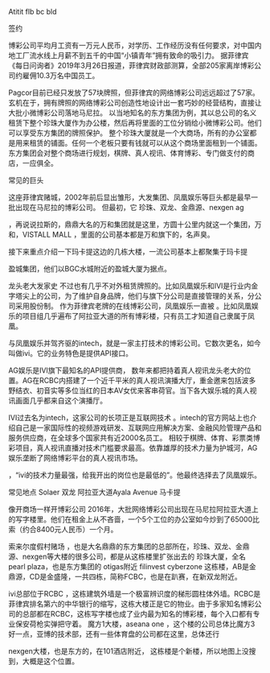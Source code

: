 Atitit flb bc bld


签约

博彩公司平均月工资有一万元人民币，对学历、工作经历没有任何要求，对中国内地工厂流水线上月薪不到五千的中国“小镇青年”拥有致命的吸引力。
据菲律宾《每日问询者》2019年3月26日报道，菲律宾财政部测算，全部205家离岸博彩公司约雇佣10.3万名中国员工。

Pagcor目前已经只发放了57块牌照，但菲律宾的网络博彩公司远远超过了57家。玄机在于，拥有牌照的网络博彩公司创造性地设计出一套巧妙的经营结构，直接让大批小微博彩公司落地马尼拉。
以当地知名的东方集团为例，其以总公司的名义租赁下整个珍珠大厦作为办公楼，然后再将里面的工位分销给小微博彩公司。他们可以享受东方集团的牌照保护。 整个珍珠大厦就是一个大商场，所有的办公室都是用来租赁的铺面。任何一个老板只要有钱就可以从这个商场里面租到一个铺面。东方集团会对整个商场进行规划，棋牌、真人视讯、体育博彩、专门做支付的商店，一应俱全。

常见的巨头

这座菲律宾赌城，2002年前后显出雏形，大发集团、凤凰娱乐等巨头都是最早一批出现在马尼拉的博彩公司。
但最初，它
珍珠、双龙、金鼎源、nexgen ag

，再说说拉斯的，鼎鼎大名的万和集团就是这里，方圆十公里内就这一个集团，万和，VISTALL MALL ，里面的公司基本都是万和旗下的，名声臭。

接下来重点介绍一下玛卡提这边的几栋大楼，一流公司基本上都聚集于玛卡提

盈城集团，他们以BGC水城附近的盈城大厦为据点。

龙头老大发家史
不过也有几乎不对外租赁牌照的。比如凤凰娱乐和IVI是行业内金字塔尖上的公司，为了维护自身品牌，他们与旗下分公司是直接管理的关系，分公司采用股份制。
作为菲律宾老牌的在线博彩公司，凤凰娱乐一直被
。比如凤凰娱乐的项目组几乎遍布了阿拉亚大道的所有博彩楼，只有员工才知道自己隶属于凤凰。

与凤凰娱乐并驾齐驱的intech，就是一家主打技术的博彩公司。它数次更名，如今叫做ivi。它的业务特色是提供API接口。

AG娱乐是IVI旗下最知名的API提供商，
数年来都把持着真人视讯龙头老大的位置。AG在RCBC内搭建了一个近千平米的真人视讯演播大厅，重金邀来包括波多野结衣、初音实等多位当红的日本AV女优来客串荷官。当下各大娱乐城的真人视讯画面几乎都来自这个演播厅。


IVI过去名为intech，这家公司的长项正是互联网技术
。intech的官方网站上也介绍自己是一家国际性的视频游戏研发、互联网应用解决方案、金融风险管理产品和服务供应商，在全球多个国家共有近2000名员工。
相较于棋牌、体育、彩票类博彩项目，真人视讯直播对技术门槛要求最高。依靠雄厚的技术力量为护城河，AG娱乐垄断了网络博彩平台的真人视讯市场。

，“ivi的技术力量最强，给我开出的岗位也是最低的”。他最终选择去了凤凰娱乐。

常见地点
Solaer
双龙
阿拉亚大道Ayala Avenue  马卡提

像开商场一样开博彩公司
2016年，大批网络博彩公司出现在马尼拉阿拉亚大道上的写字楼里。他们在租金上从不吝啬，一个5个工位的办公室如今炒到了65000比索（约合8400元人民币）一个月。

索来尔度假村赌场
，也是大名鼎鼎的东方集团的总部所在，珍珠、双龙、金鼎源、nexgen等大楼的很多公司，都是从这栋楼里扩张出去的
珍珠大厦，全名pearl plaza，也是东方集团的 otigas附近
filinvest cyberzone
这栋楼，AB是金鼎源，CD是金盛隆，一共四栋，简称FCBC，也是在趴赛，在新双龙附近。

ivi总部位于RCBC
，这栋建筑外墙是一个极富辨识度的梯形圆柱体外墙。RCBC是菲律宾排名第六的中华银行的缩写，这栋大楼正是它的物业。由于多家知名博彩公司的总部都在RCBC，这栋写字楼也成了业内最为知名的博彩楼，每个入口都有专业保安荷枪实弹把守着。
魔方1大楼，aseana one
，这个楼的公司总体比魔方3好一点，亚博的技术部，还有一些体育盘的公司都在这里，总体还行

nexgen大楼，也是东方的，在101酒店附近，
这栋楼是个新楼，所以地图上没搜到，大概是这个位置。


